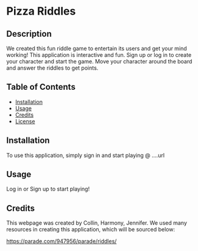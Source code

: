 # Pizza Riddles

## Description
We created this fun riddle game to entertain its users and get your mind working! This application is interactive and fun. Sign up or log in to create your character and start the game. Move your character around the board and answer the riddles to get points.

## Table of Contents 

- [Installation](#installation)
- [Usage](#usage)
- [Credits](#credits)
- [License](#license)

## Installation
To use this application, simply sign in and start playing @ ....url

## Usage
Log in or Sign up to start playing! 

## Credits
This webpage was created by Collin, Harmony, Jennifer. We used many resources in creating this application, which will be sourced below:

https://parade.com/947956/parade/riddles/